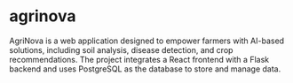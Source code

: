 # agrinova
AgriNova is a web application designed to empower farmers with AI-based solutions, including soil analysis, disease detection, and crop recommendations. The project integrates a React frontend with a Flask backend and uses PostgreSQL as the database to store and manage data.
